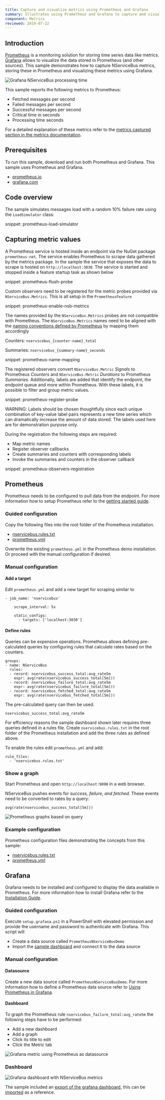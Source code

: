 ```yaml
---
title: Capture and visualize metrics using Prometheus and Grafana
summary: Illustrates using Prometheus and Grafana to capture and visualize NServiceBus metrics.
component: Metrics
reviewed: 2019-07-22
---
```



## Introduction

[Prometheus](https://prometheus.io) is a monitoring solution for storing time series data like metrics. [Grafana](https://grafana.com) allows to visualize the data stored in Prometheus (and other sources). This sample demonstrates how to capture NServiceBus metrics, storing these in Prometheus and visualizing these metrics using Grafana.


![Grafana NServiceBus processing time](grafana-graph.png)


This sample reports the following metrics to Prometheus:

 * Fetched messages per second 
 * Failed messages per second
 * Successful messages per second
 * Critical time in seconds
 * Processing time seconds


For a detailed explanation of these metrics refer to the [metrics captured section in the metrics documentation](/monitoring/metrics/definitions.md).


## Prerequisites

To run this sample, download and run both Prometheus and Grafana. This sample uses Prometheus and Grafana.

 * [prometheus.io](https://prometheus.io)
 * [grafana.com](https://grafana.com)


## Code overview

The sample simulates messages load with a random 10% failure rate using the `LoadSimulator` class:

snippet: prometheus-load-simulator


## Capturing metric values

A Prometheus service is hosted inside an endpoint via the NuGet package `prometheus-net`. The service enables Prometheus to scrape data gathered by the metrics package. In the sample the service that exposes the data to scrape is hosted on `http://localhost:3030`. The service is started and stopped inside a feature startup task as shown below

snippet: prometheus-flush-probe


Custom observers need to be registered for the metric probes provided via `NServiceBus.Metrics`. This is all setup in the `PrometheusFeature`


snippet: prometheus-enable-nsb-metrics


The names provided by the `NServiceBus.Metrics` probes are not compatible with Prometheus. The `NServiceBus.Metrics` names need to be aligned with the [naming conventions defined by Prometheus](https://prometheus.io/docs/practices/naming/) by mapping them accordingly

Counters: `nservicebus_{counter-name}_total`

Summaries: `nservicebus_{summary-name}_seconds`


snippet: prometheus-name-mapping


The registered observers convert `NServiceBus.Metric` *Signals* to Prometheus *Counters* and `NServiceBus.Metric` *Durations* to Prometheus *Summaries*.  Additionally, labels are added that identify the endpoint, the endpoint queue and more within Prometheus. With these labels, it is possible to filter and group metric values. 

snippet: prometheus-register-probe

WARNING: Labels should be chosen thoughtfully since each unique combination of key-value label pairs represents a new time series which can dramatically increase the amount of data stored. The labels used here are for demonstration purpose only.

During the registration the following steps are required:

 * Map metric names
 * Register observer callbacks
 * Create summaries and counters with corresponding labels
 * Invoke the summaries and counters in the observer callback

snippet: prometheus-observers-registration


## Prometheus

Prometheus needs to be configured to pull data from the endpoint. For more information how to setup Prometheus refer to the [getting started guide](https://prometheus.io/docs/introduction/getting_started/).


### Guided configuration

Copy the following files into the root folder of the Prometheus installation.

 * [nservicebus.rules.txt](nservicebus.rules.txt)
 * [prometheus.yml](prometheus.yml)

Overwrite the existing `prometheus.yml` in the Prometheus demo installation. Or proceed with the manual configuration if desired.


### Manual configuration


#### Add a target

Edit `prometheus.yml` and  add a new target for scraping similar to

```
- job_name: 'nservicebus'

    scrape_interval: 5s

    static_configs:
      - targets: ['localhost:3030']
```


#### Define rules

Queries can be expensive operations. Prometheus allows defining pre-calculated queries by configuring rules that calculate rates based on the counters. 

```
groups:
- name: NServiceBus
  rules:
  - record: nservicebus_success_total:avg_rate5m
    expr: avg(rate(nservicebus_success_total[5m]))
  - record: nservicebus_failure_total:avg_rate5m
    expr: avg(rate(nservicebus_failure_total[5m]))
  - record: nservicebus_fetched_total:avg_rate5m
    expr: avg(rate(nservicebus_fetched_total[5m]))
```

The pre-calculated query can then be used.

```
nservicebus_success_total:avg_rate5m
```

For efficiency reasons the sample dashboard shown later requires three queries defined in a rules file. Create `nservicebus.rules.txt` in the root folder of the Prometheus installation and add the three rules as defined above.

To enable the rules edit `prometheus.yml` and add:

```
rule_files:
  - 'nservicebus.rules.txt'
```


### Show a graph

Start Prometheus and open `http://localhost:9090` in a web browser.

NServiceBus pushes events for *success, failure, and fetched*. These events need to be converted to rates by a query:

```
avg(rate(nservicebus_success_total[5m])) 
```

![Prometheus graphs based on query](example-prometheus-graph.png)


### Example configuration

Prometheus configuration files demonstrating the concepts from this sample:

 * [nservicebus.rules.txt](nservicebus.rules.txt)
 * [prometheus.yml](prometheus.yml)


## Grafana

Grafana needs to be installed and configured to display the data available in Prometheus. For more information how to install Grafana refer to the [Installation Guide](https://docs.grafana.org/installation).


### Guided configuration

Execute `setup.grafana.ps1` in a PowerShell with elevated permission and provide the username and password to authenticate with Grafana. This script will

 * Create a data source called `PrometheusNServiceBusDemo`
 * Import the [sample dashboard](grafana-endpoints-dashboard.json) and connect it to the data source


### Manual configuration


#### Datasource

Create a new data source called `PrometheusNServiceBusDemo`. For more information how to define a Prometheus data source refer to [Using Prometheus in Grafana](https://docs.grafana.org/features/datasources/prometheus/).


#### Dashboard

To graph the Prometheus rule  `nservicebus_failure_total:avg_rate5m` the following steps have to be performed:

 * Add a new dashboard
 * Add a graph
 * Click its title to edit
 * Click the Metric tab

![Grafana metric using Prometheus as datasource](grafana-metric.png)


### Dashboard

![Grafana dashboard with NServiceBus metrics](example-grafana-dashboard.png)

The sample included an [export of the grafana dashboard](grafana-endpoints-dashboard.json), this can be [imported](https://docs.grafana.org/reference/export_import/) as a reference.
